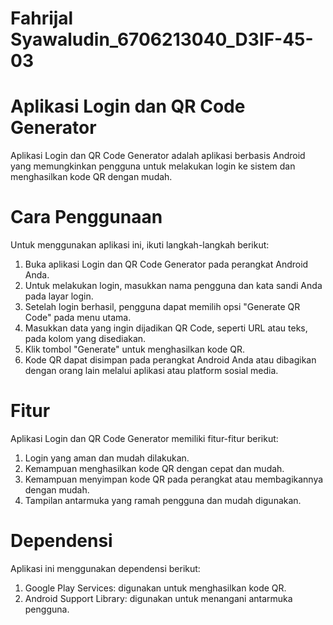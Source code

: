 # Fahrijal Syawaludin_6706213040_D3IF-45-03

# Aplikasi Login dan QR Code Generator
Aplikasi Login dan QR Code Generator adalah aplikasi berbasis Android yang memungkinkan pengguna untuk melakukan login ke sistem dan menghasilkan kode QR dengan mudah.

# Cara Penggunaan
Untuk menggunakan aplikasi ini, ikuti langkah-langkah berikut:

1. Buka aplikasi Login dan QR Code Generator pada perangkat Android Anda.
2. Untuk melakukan login, masukkan nama pengguna dan kata sandi Anda pada layar login.
3. Setelah login berhasil, pengguna dapat memilih opsi "Generate QR Code" pada menu utama.
4. Masukkan data yang ingin dijadikan QR Code, seperti URL atau teks, pada kolom yang disediakan.
5. Klik tombol "Generate" untuk menghasilkan kode QR.
6. Kode QR dapat disimpan pada perangkat Android Anda atau dibagikan dengan orang lain melalui aplikasi atau platform sosial media.

# Fitur
Aplikasi Login dan QR Code Generator memiliki fitur-fitur berikut:

1. Login yang aman dan mudah dilakukan. 
2. Kemampuan menghasilkan kode QR dengan cepat dan mudah. 
3. Kemampuan menyimpan kode QR pada perangkat atau membagikannya dengan mudah. 
4. Tampilan antarmuka yang ramah pengguna dan mudah digunakan.

# Dependensi
Aplikasi ini menggunakan dependensi berikut:

1. Google Play Services: digunakan untuk menghasilkan kode QR.
2. Android Support Library: digunakan untuk menangani antarmuka pengguna.